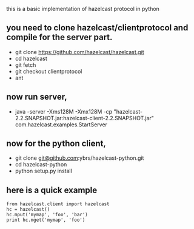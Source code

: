 this is a basic implementation of hazelcast protocol in python

you need to clone hazelcast/clientprotocol and compile for the server part.
--------------------
* git clone https://github.com/hazelcast/hazelcast.git
* cd hazelcast
* git fetch
* git checkout clientprotocol
* ant

now run server,
---------------
* java -server -Xms128M -Xmx128M -cp "hazelcast-2.2.SNAPSHOT.jar:hazelcast-client-2.2.SNAPSHOT.jar" com.hazelcast.examples.StartServer

now for the python client,
---------------------------
* git clone git@github.com:ybrs/hazelcast-python.git
* cd hazelcast-python
* python setup.py install

here is a quick example
---------------------------

    from hazelcast.client import hazelcast
    hc = hazelcast()
    hc.mput('mymap', 'foo', 'bar')
    print hc.mget('mymap', 'foo')
